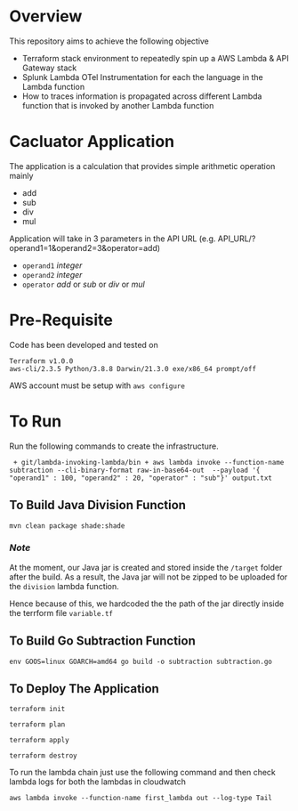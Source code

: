 # Overview

This repository aims to achieve the following objective

- Terraform stack environment to repeatedly spin up a AWS Lambda & API Gateway stack
- Splunk Lambda OTel Instrumentation for each the language in the Lambda function 
- How to traces information is propagated across different Lambda function that is invoked by another Lambda function

# Cacluator Application

The application is a calculation that provides simple arithmetic operation mainly
- add
- sub
- div
- mul

Application will take in 3 parameters in the API URL (e.g. API_URL/?operand1=1&operand2=3&operator=add)
-  `operand1`   *integer*
-  `operand2`   *integer*
-  `operator`   *add* or *sub* or *div* or *mul*


# Pre-Requisite

Code has been developed and tested on

`Terraform v1.0.0`   
`aws-cli/2.3.5 Python/3.8.8 Darwin/21.3.0 exe/x86_64 prompt/off`

AWS account must be setup with `aws configure`


# To Run
 
Run the following commands to create the infrastructure.


` + git/lambda-invoking-lambda/bin + aws lambda invoke --function-name subtraction --cli-binary-format raw-in-base64-out  --payload '{ "operand1" : 100, "operand2" : 20, "operator" : "sub"}' output.txt` 


## To Build Java Division Function

`mvn clean package shade:shade`

### *Note*   
At the moment, our Java jar is created and stored inside the `/target` folder after the build. As a result, the Java jar will not be zipped to be uploaded for the `division` lambda function.    

Hence because of this, we hardcoded the the path of the jar directly inside the terrform file `variable.tf`

## To Build Go Subtraction Function

`env GOOS=linux GOARCH=amd64 go build -o subtraction subtraction.go`   


## To Deploy The Application

 `terraform init`

 `terraform plan`
 
 `terraform apply`
 
 `terraform destroy`

To run the lambda chain just use the following command and then check lambda logs for both the lambdas in cloudwatch

 `aws lambda invoke --function-name first_lambda out --log-type Tail`
 
 
